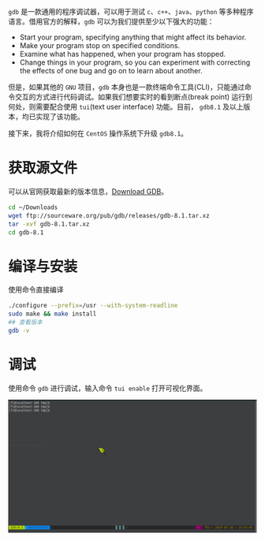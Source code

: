 
`gdb` 是一款通用的程序调试器，可以用于测试 `c`、`c++`、`java`、`python` 等多种程序语言。借用官方的解释，`gdb` 可以为我们提供至少以下强大的功能：

-   Start your program, specifying anything that might affect its behavior.
-   Make your program stop on specified conditions.
-   Examine what has happened, when your program has stopped.
-   Change things in your program, so you can experiment with correcting the effects of one bug and go on to learn about another.

但是，如果其他的 `GNU` 项目，`gdb` 本身也是一款终端命令工具(CLI)，只能通过命令交互的方式进行代码调试。如果我们想要实时的看到断点(break point) 运行到何处，则需要配合使用 `tui`(text user interface) 功能。目前， `gdb8.1` 及以上版本，均已实现了该功能。

接下来，我将介绍如何在 `CentOS` 操作系统下升级 `gdb8.1`。

<!--more-->

# 获取源文件

可以从官网获取最新的版本信息，[Download GDB](https://www.gnu.org/software/gdb/download/)。

```bash
cd ~/Downloads
wget ftp://sourceware.org/pub/gdb/releases/gdb-8.1.tar.xz
tar -xvf gdb-8.1.tar.xz
cd gdb-8.1
```

# 编译与安装

使用命令直接编译

```bash
./configure --prefix=/usr --with-system-readline
sudo make && make install
## 查看版本
gdb -v
```

# 调试

使用命令 `gdb` 进行调试，输入命令 `tui enable` 打开可视化界面。

![](./tui.gif)
